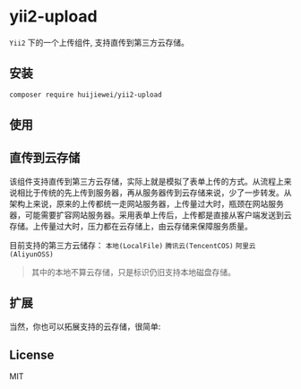 
# yii2-upload

`Yii2` 下的一个上传组件, 支持直传到第三方云存储。

## 安装

```sh
composer require huijiewei/yii2-upload
```

## 使用


## 直传到云存储
该组件支持直传到第三方云存储，实际上就是模拟了表单上传的方式。从流程上来说相比于传统的先上传到服务器，再从服务器传到云存储来说，少了一步转发。从架构上来说，原来的上传都统一走网站服务器，上传量过大时，瓶颈在网站服务器，可能需要扩容网站服务器。采用表单上传后，上传都是直接从客户端发送到云存储。上传量过大时，压力都在云存储上，由云存储来保障服务质量。

目前支持的第三方云储存：
`本地(LocalFile)` `腾讯云(TencentCOS)` `阿里云(AliyunOSS)` 
> 其中的本地不算云存储，只是标识仍旧支持本地磁盘存储。


## 扩展
当然，你也可以拓展支持的云存储，很简单:


## License
MIT
